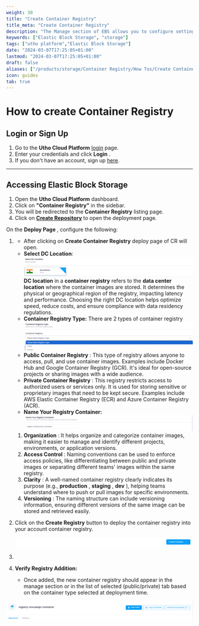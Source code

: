 ```yaml
---
weight: 30
title: "Create Container Registry"
title_meta: "Create Container Registry"
description: "The Manage section of EBS allows you to configure settings, resize volumes, attach or detach them from instances, and destroy volumes when no longer needed."
keywords: ["Elastic Block Storage", "storage"]
tags: ["utho platform","Elastic Block Storage"]
date: "2024-03-07T17:25:05+01:00"
lastmod: "2024-03-07T17:25:05+01:00"
draft: false 
aliases: ["/products/storage/Container Registry/How Tos/Create Container Registry"]
icon: guides
tab: true
---
```

# **How to create Container Registry**

## **Login or Sign Up**

1. Go to the **Utho Cloud Platform** [login](https://console.utho.com/login) page.
2. Enter your credentials and click  **Login** .
3. If you don't have an account, sign up [here](https://console.utho.com/signup).

---

## **Accessing Elastic Block Storage**

1. Open the **Utho Cloud Platform** dashboard.
2. Click on **"Container Registry"** in the sidebar.
3. You will be redirected to the **Container Registry** listing page.
4. Click on **[Create Repository](https://console.utho.com/container-registry ".")** to open the deployment page.

On the  **Deploy Page** , configure the following:

1. - After clicking on **Create Container Registry**  deploy page of CR will open.
   - **Select DC Location**:![1743763669859](image/index/1743763669859.png)**DC location** in a **container registry** refers to the **data center location** where the container images are stored. It determines the physical or geographical region of the registry, impacting latency and performance. Choosing the right DC location helps optimize speed, reduce costs, and ensure compliance with data residency regulations.
   - **Container Registry Type:** There are 2 types of container registry![1743763700408](image/index/1743763700408.png)
   - **Public Container Registry** : This type of registry allows anyone to access, pull, and use container images. Examples include Docker Hub and Google Container Registry (GCR). It's ideal for open-source projects or sharing images with a wide audience.
   - **Private Container Registry** : This registry restricts access to authorized users or services only. It is used for storing sensitive or proprietary images that need to be kept secure. Examples include AWS Elastic Container Registry (ECR) and Azure Container Registry (ACR).
   - **Name Your Registry Container:![1743763732522](image/index/1743763732522.png)**

   1. **Organization** : It helps organize and categorize container images, making it easier to manage and identify different projects, environments, or application versions.
   2. **Access Control** : Naming conventions can be used to enforce access policies, like differentiating between public and private images or separating different teams' images within the same registry.
   3. **Clarity** : A well-named container registry clearly indicates its purpose (e.g.,  **production** ,  **staging** ,  **dev** ), helping teams understand where to push or pull images for specific environments.
   4. **Versioning** : The naming structure can include versioning information, ensuring different versions of the same image can be stored and retrieved easily.
2. Click on the **Create Registry** button to deploy the container registry into your account container registry.

   ![1743763753436](image/index/1743763753436.png)
3. 
4. **Verify Registry Addition:**

   - Once added, the new container registry should appear in the manage section or in the list of selected (public/private) tab based on the container type selected at deployment time.

![1743763831447](image/index/1743763831447.png)
